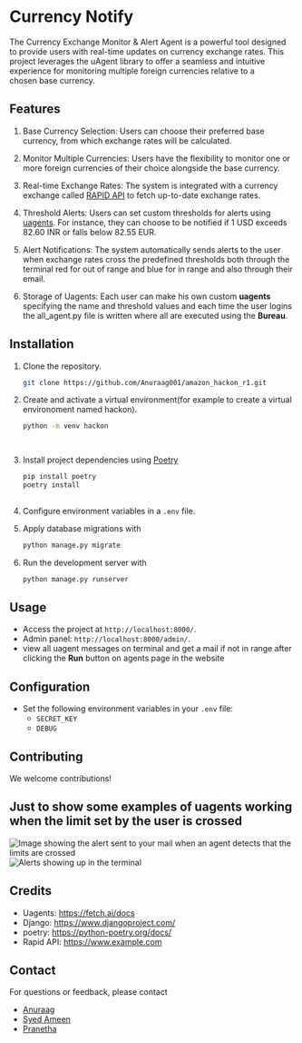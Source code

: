 # Currency Notify

The Currency Exchange Monitor & Alert Agent is a powerful tool designed to provide users with real-time updates on currency exchange rates. This project leverages the uAgent library to offer a seamless and intuitive experience for monitoring multiple foreign currencies relative to a chosen base currency.

## Features
1. Base Currency Selection: Users can choose their preferred base currency, from which exchange rates will be calculated.

2. Monitor Multiple Currencies: Users have the flexibility to monitor one or more foreign currencies of their choice alongside the base currency.

3. Real-time Exchange Rates: The system is integrated with a currency exchange  called  [RAPID API](https://www.example.com) to fetch up-to-date exchange rates.

4. Threshold Alerts: Users can set custom thresholds for alerts using [uagents](https://github.com/fetchai/uAgents).  For instance, they can choose to be notified if 1 USD exceeds 82.60 INR or falls below 82.55 EUR.

5. Alert Notifications: The system automatically sends alerts to the user when exchange rates cross the predefined thresholds both through the terminal red for out of range and blue for in range and also through their email.

6. Storage of Uagents: Each user can make his own custom **uagents** specifying the name and threshold values and each time the user logins the all_agent.py file is written where all are executed using the **Bureau**.
## Installation

1. Clone the repository.
    ```bash
    git clone https://github.com/Anuraag001/amazon_hackon_r1.git


3. Create and activate a virtual environment(for example to create a virtual environoment named hackon).
   ```bash
   python -m venv hackon
   
  
4. Install project dependencies using [Poetry](https://python-poetry.org/docs/)
   ```bash
   pip install poetry
   poetry install
  
   
5. Configure environment variables in a `.env` file.
   
6. Apply database migrations with
   ```bash
   python manage.py migrate

   
7. Run the development server with
   ```bash
   python manage.py runserver


## Usage

- Access the project at `http://localhost:8000/`.
- Admin panel: `http://localhost:8000/admin/`.
- view all uagent messages on terminal and get a mail if not in range after clicking the **Run** button on agents page in the website

## Configuration

- Set the following environment variables in your `.env` file:
  - `SECRET_KEY`
  - `DEBUG`

## Contributing

We welcome contributions! 

## Just to show some examples of uagents working when the limit set by the user is crossed
![Image showing the alert sent to your mail when an agent detects that the limits are crossed](https://github.com/Anuraag001/amazon_hackon_r1/blob/master/currency_alert/Main/static/img/scr1.png)
![Alerts showing up in the terminal](https://github.com/Anuraag001/amazon_hackon_r1/blob/master/currency_alert/Main/static/img/scr2.png)

## Credits

- Uagents: https://fetch.ai/docs
- Django: https://www.djangoproject.com/
- poetry: https://python-poetry.org/docs/
- Rapid API: https://www.example.com

## Contact

For questions or feedback, please contact 
- [Anuraag](mailto:anuraagbv1@gmail.com)
- [Syed Ameen](mailto:bangaloreameen@gmail.com)
- [Pranetha](mailto:pranethacoding@gmail.com)
